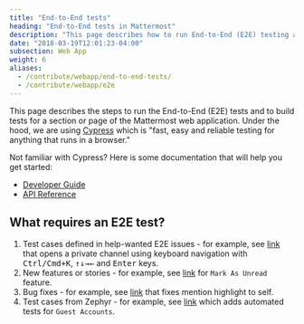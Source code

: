 ```yaml
---
title: "End-to-End tests"
heading: "End-to-End tests in Mattermost"
description: "This page describes how to run End-to-End (E2E) testing and to build tests for a section or page of the Mattermost web application."
date: "2018-03-19T12:01:23-04:00"
subsection: Web App
weight: 6
aliases:
  - /contribute/webapp/end-to-end-tests/
  - /contribute/webapp/e2e
---
```


This page describes the steps to run the End-to-End (E2E) tests and to build tests for a section or page of the Mattermost web application. Under the hood, we are using [Cypress](https://www.cypress.io/) which is "fast, easy and reliable testing for anything that runs in a browser."

Not familiar with Cypress? Here is some documentation that will help you get started:

  - [Developer Guide](https://docs.cypress.io/guides/overview/why-cypress.html#In-a-nutshell)
  - [API Reference](https://docs.cypress.io/api/api/table-of-contents.html)

## What requires an E2E test?

1. Test cases defined in help-wanted E2E issues - for example, see [link](https://github.com/mattermost/mattermost-webapp/pull/5857/files) that opens a private channel using keyboard navigation with <kbd><kbd>Ctrl</kbd>/<kbd>Cmd</kbd>+<kbd>K</kbd></kbd>, <kbd><kbd>↑</kbd><kbd>↓</kbd><kbd>→</kbd><kbd>←</kbd></kbd> and <kbd>Enter</kbd> keys.
2. New features or stories - for example, see [link](https://github.com/mattermost/mattermost-webapp/pull/4243/files) for `Mark As Unread` feature.
3. Bug fixes - for example, see [link](https://github.com/mattermost/mattermost-webapp/pull/5908/files#diff-dcfea130d9ceb044f5959134a2d220d9R56-R84) that fixes mention highlight to self.
4. Test cases from Zephyr - for example, see [link](https://github.com/mattermost/mattermost-webapp/pull/5850/files) which adds automated tests for `Guest Accounts`. 
